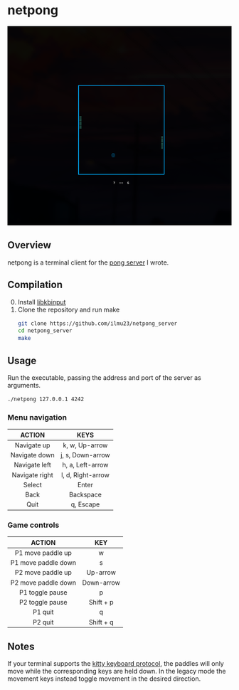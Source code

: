 # netpong

![1.png](https://github.com/ilmu23/netpong_client/raw/master/img/1.png)

## Overview

netpong is a terminal client for the [pong server](https://github.com/ilmu23/netpong_server) I wrote.

## Compilation

0. Install [libkbinput](https://github.com/ilmu23/kbinput)
1. Clone the repository and run make
    ```bash
    git clone https://github.com/ilmu23/netpong_server
    cd netpong_server
    make
    ```
## Usage

Run the executable, passing the address and port of the server as arguments.

```bash
./netpong 127.0.0.1 4242
```

### Menu navigation

ACTION          |   KEYS
| :---:         |   :---:
Navigate up     |   k, w, Up-arrow
Navigate down   |   j, s, Down-arrow
Navigate left   |   h, a, Left-arrow
Navigate right  |   l, d, Right-arrow
Select          |   Enter
Back            |   Backspace
Quit            |   q, Escape

### Game controls

ACTION              |   KEY
| :---:             |   :---:
P1 move paddle up   |   w
P1 move paddle down |   s
P2 move paddle up   |   Up-arrow
P2 move paddle down |   Down-arrow
P1 toggle pause     |   p
P2 toggle pause     |   Shift + p
P1 quit             |   q
P2 quit             |   Shift + q

## Notes

If your terminal supports the [kitty keyboard protocol](https://sw.kovidgoyal.net/kitty/keyboard-protocol),
the paddles will only move while the corresponding keys are held down.
In the legacy mode the movement keys instead toggle movement in the
desired direction.
